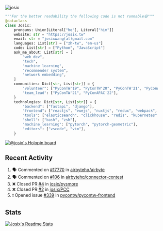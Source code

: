 ![josix](https://komarev.com/ghpvc/?username=josix)
```python
"""For the better readability the following code is not runnable😆"""
@dataclass
class Josix:
    pronouns: Union[Literal["he"], Literal["him"]]
    website: str = "https://josix.tw"
    email: str = "josixwang(at)gmail.com"
    languages: List[str] = ["zh-tw", "en-us"]
    code: List[str] = ["Python", "JavaScript"]
    ask_me_about: List[str] = [
        "web dev",
        "tech",
        "machine learning",
        "recommender system",
        "network embedding",
    ]
    communities: Dict[str, List[str]] = {
        "volunteer": ["PyConTW'19", "PyConTW'20", "PyConTW'21", "PyConAPAC'22"],
        "team_lead": ["PyConTW'21", "PyConAPAC'22"],
    }
    technologies: Dict[str, List[str]] = {
        "backend": ["fastapi", "django"],
        "frontend": ["reactjs", "vuejs", "nuxtjs", "redux", "webpack", "tailwindcss"],
        "tools": ["elasticsearch", "clickhouse", "redis", "kubernetes", "docker"],
        "shell": ["bash", "zsh"],
        "machine_learning": ["pytorch", "pytorch-geometric"],
        "editors": ["vscode", "vim"],
    }
```
[![@josix's Holopin board](https://holopin.io/api/user/board?user=josix)](https://holopin.io/@josix)

## Recent Activity
<!--START_SECTION:activity-->
1. 🗣 Commented on [#17770](https://github.com/airbytehq/airbyte/issues/17770) in [airbytehq/airbyte](https://github.com/airbytehq/airbyte)
2. 🗣 Commented on [#106](https://github.com/airbytehq/connector-contest/issues/106) in [airbytehq/connector-contest](https://github.com/airbytehq/connector-contest)
3. ❌ Closed PR [#4](https://github.com/josix/pysmore/pull/4) in [josix/pysmore](https://github.com/josix/pysmore)
4. ❌ Closed PR [#2](https://github.com/josix/PCC/pull/2) in [josix/PCC](https://github.com/josix/PCC)
5. ❗️ Opened issue [#339](https://github.com/pycontw/pycontw-frontend/issues/339) in [pycontw/pycontw-frontend](https://github.com/pycontw/pycontw-frontend)
<!--END_SECTION:activity-->



## Stats
[![Josix's Readme Stats](https://github-readme-stats.vercel.app/api?username=josix&show_icons=true&theme=default&count_private=true&card_width=400)](https://github.com/anuraghazra/github-readme-stats)
